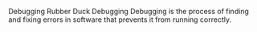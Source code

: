 Debugging
Rubber Duck Debugging
Debugging is the process of finding and fixing errors in software that prevents it from running correctly.
